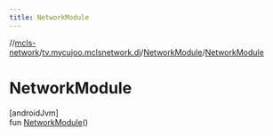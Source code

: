 ```yaml
---
title: NetworkModule
---
```

//[mcls-network](../../../index.html)/[tv.mycujoo.mclsnetwork.di](../index.html)/[NetworkModule](index.html)/[NetworkModule](-network-module.html)



# NetworkModule



[androidJvm]\
fun [NetworkModule](-network-module.html)()




